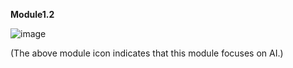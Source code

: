 **Module1.2**

![image](https://github.com/adeleke123/AI-Career-Essentials/assets/51156057/b1ef234a-2a54-499d-88ac-7084a8dc12ab)

(The above module icon indicates that this module focuses on AI.)

